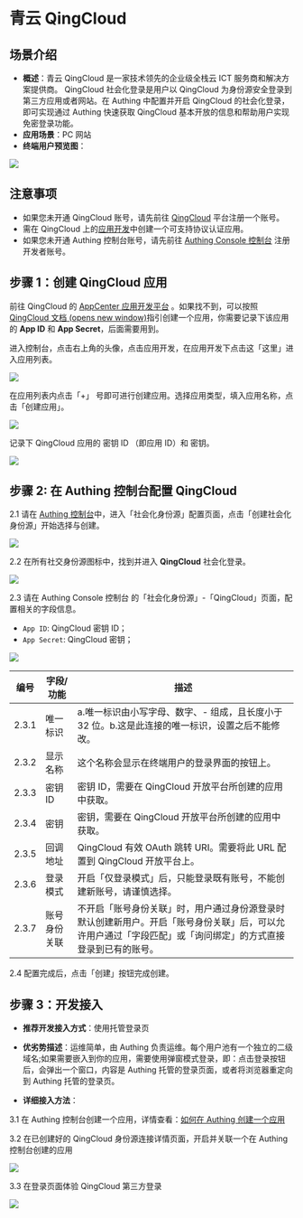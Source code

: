 # 青云 QingCloud 

<LastUpdated/>

## 场景介绍

- **概述**：青云 QingCloud 是一家技术领先的企业级全栈云 ICT 服务商和解决方案提供商。 QingCloud  社会化登录是用户以 QingCloud 为身份源安全登录到第三方应用或者网站。在 Authing 中配置并开启 QingCloud 的社会化登录，即可实现通过 Authing 快速获取 QingCloud 基本开放的信息和帮助用户实现免密登录功能。
- **应用场景**：PC 网站
- **终端用户预览图**：

![](./images/00Result.png)



## 注意事项

- 如果您未开通 QingCloud 账号，请先前往 [QingCloud](https://www.qingcloud.com/) 平台注册一个账号。
- 需在 QingCloud 上的[应用开发](https://appcenter.qingcloud.com/developer/)中创建一个可支持协议认证应用。
- 如果您未开通 Authing 控制台账号，请先前往 [Authing Console 控制台](https://authing.cn/) 注册开发者账号。

## 步骤 1：创建 QingCloud 应用

前往 QingCloud 的 [AppCenter 应用开发平台](https://appcenter.qingcloud.com/developer/ ) 。如果找不到，可以按照 [QingCloud 文档 (opens new window)](https://docsv3.qingcloud.com/appcenter/dev-platform/saas-developer-guide/release/#创建应用)指引创建一个应用，你需要记录下该应用的 **App ID** 和 **App Secret**，后面需要用到。

进入控制台，点击右上角的头像，点击应用开发，在应用开发下点击这「这里」进入应用列表。

<img src="./images/qingcloud-console.png" >

在应用列表内点击「+」 号即可进行创建应用。选择应用类型，填入应用名称，点击「创建应用」。

<img src="./images/qingcloud-addapp.png" >

记录下 QingCloud 应用的 密钥 ID （即应用 ID）和 密钥。

<img src="./images/qingcloud-appid.png" >

## 步骤 2: 在 Authing 控制台配置 QingCloud

2.1 请在 [Authing 控制台](https://console.authing.cn/)中，进入「社会化身份源」配置页面，点击「创建社会化身份源」开始选择与创建。

<img src="./images/addSocial.png" >

2.2 在所有社交身份源图标中，找到并进入 **QingCloud** 社会化登录。

<img src="./images/02SocialList.png" >

2.3 请在 Authing Console 控制台 的「社会化身份源」-「QingCloud」页面，配置相关的字段信息。

- `App ID`: QingCloud 密钥 ID；
- `App Secret`: QingCloud 密钥；

<img src="./images/authing-addsocial.png" >

| 编号  | 字段/功能    | 描述                                                         |
| ----- | ------------ | ------------------------------------------------------------ |
| 2.3.1 | 唯一标识     | a.唯一标识由小写字母、数字、- 组成，且长度小于 32 位。b.这是此连接的唯一标识，设置之后不能修改。 |
| 2.3.2 | 显示名称     | 这个名称会显示在终端用户的登录界面的按钮上。                 |
| 2.3.3 | 密钥 ID      | 密钥 ID，需要在 QingCloud 开放平台所创建的应用中获取。       |
| 2.3.4 | 密钥         | 密钥，需要在 QingCloud 开放平台所创建的应用中获取。          |
| 2.3.5 | 回调地址     | QingCloud 有效 OAuth 跳转 URI。需要将此 URL 配置到 QingCloud 开放平台上。 |
| 2.3.6 | 登录模式     | 开启「仅登录模式」后，只能登录既有账号，不能创建新账号，请谨慎选择。 |
| 2.3.7 | 账号身份关联 | 不开启「账号身份关联」时，用户通过身份源登录时默认创建新用户。开启「账号身份关联」后，可以允许用户通过「字段匹配」或「询问绑定」的方式直接登录到已有的账号。 |

2.4 配置完成后，点击「创建」按钮完成创建。

## 步骤 3：开发接入

- **推荐开发接入方式**：使用托管登录页

- **优劣势描述**：运维简单，由 Authing 负责运维。每个用户池有一个独立的二级域名;如果需要嵌入到你的应用，需要使用弹窗模式登录，即：点击登录按钮后，会弹出一个窗口，内容是 Authing 托管的登录页面，或者将浏览器重定向到 Authing 托管的登录页。

- **详细接入方法**：

3.1 在 Authing 控制台创建一个应用，详情查看：[如何在 Authing 创建一个应用](https://docs.authing.cn/v2/guides/app/create-app.html)

3.2 在已创建好的 QingCloud 身份源连接详情页面，开启并关联一个在 Authing 控制台创建的应用

<img src='./images/09-openapp.png' />

3.3 在登录页面体验 QingCloud 第三方登录

<img src='./images/10login.png' />
